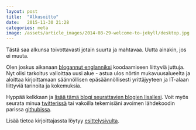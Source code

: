 ```yaml
---
layout: post
title:  "Alkusoitto"
date:   2015-11-30 21:28
categories: meta
image: /assets/article_images/2014-08-29-welcome-to-jekyll/desktop.jpg
---
```


Tästä saa alkunsa toivottavasti jotain suurta ja mahtavaa. Uutta ainakin, jos ei muuta.

Olen joskus aikanaan [blogannut englanniksi](http://nnarhinen.github.io) koodaamiseen
liittyviä juttuja. Nyt olisi tarkoitus valloittaa uusi alue - astua ulos nörtin
mukavuusalueelta ja aloittaa kirjoittamaan säännöllisen epäsäännöllisesti yrittäjyyteen
ja IT-alaan liittyviä tarinoita ja kokemuksia.

Hyppää kelkkaan ja [lisää tämä blogi seurattavien blogien lisallesi](/feed.xml). Voit
myös seurata minua [twitterissä](https://twitter.com/nnarhinen) tai vakoilla tekemisiäni
avoimen lähdekoodin parissa [githubissa](https://github.com/nnarhinen).

Lisää tietoa kirjoittajassta löytyy [esittelysivulta](/tietoa/).
